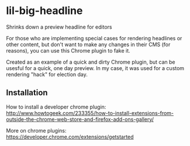 # lil-big-headline
Shrinks down a preview headline for editors

For those who are implementing special cases for rendering headlines or other content, but don't want to make any changes in their CMS (for reasons), you can use this Chrome plugin to fake it.

Created as an example of a quick and dirty Chrome plugin, but can be usesful for a quick, one day preview. In my case, it was used for a custom rendering "hack" for election day.

## Installation

How to install a developer chrome plugin:
http://www.howtogeek.com/233355/how-to-install-extensions-from-outside-the-chrome-web-store-and-firefox-add-ons-gallery/

More on chrome plugins:
https://developer.chrome.com/extensions/getstarted
